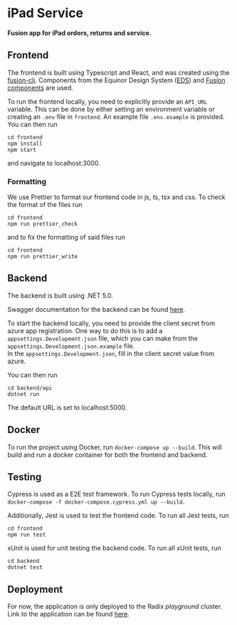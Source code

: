 # iPad Service
**Fusion app for iPad orders, returns and service.**

## Frontend
The frontend is built using Typescript and React, and was created using the
[fusion-cli](https://github.com/equinor/fusion-cli). Components from the
Equinor Design System ([EDS](https://eds.equinor.com/)) and
[Fusion components](https://github.com/equinor/fusion-components) are used. 

To run the frontend locally, you need to explicitly provide an ``API_URL``
variable. This can be done by either setting an environment variable or creating
an ``.env`` file in ``frontend``. An example file ``.env.example`` is provided.
You can then run
```
cd frontend
npm install
npm start
```
and navigate to localhost:3000.

### Formatting
We use Prettier to format our frontend code in js, ts, tsx and css.
To check the format of the files run
```
cd frontend
npm run prettier_check
```
and to fix the formatting of said files run
```
cd frontend
npm run prettier_write
```

## Backend
The backend is built using .NET 5.0.  

Swagger documentation for the backend can be found [here](https://backend-fusion-app-ipad-dev.playground.radix.equinor.com/swagger).  

To start the backend locally, you need to provide the client secret from 
azure app registration.
One way to do this is to add a ``appsettings.Development.json`` file, which 
you can make from the ``appsettings.Development.json.example`` file.  
In the ``appsettings.Development.json``, fill in the client secret value from azure.

You can then run
```
cd backend/api
dotnet run
```
The default URL is set to localhost:5000.

## Docker
To run the project using Docker, run ``docker-compose up --build``. This will
build and run a docker container for both the frontend and backend.

## Testing
Cypress is used as a E2E test framework. To run Cypress tests locally, run
``docker-compose -f docker-compose.cypress.yml up --build``.

Additionally, Jest is used to test the frontend code. To run all Jest tests, run
```
cd frontend
npm run test
```

xUnit is used for unit testing the backend code. To run all xUnit tests, run
```
cd backend
dotnet test
```  

## Deployment
For now, the application is only deployed to the Radix _playground_ cluster.
Link to the application can be found
[here](https://frontend-fusion-app-ipad-dev.playground.radix.equinor.com/).  
